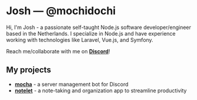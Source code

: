 
# Josh &mdash; @mochidochi 

Hi, I'm Josh - a passionate self-taught Node.js software developer/engineer based in the Netherlands. I specialize in Node.js and have experience working with technologies like Laravel, Vue.js, and Symfony. 

Reach me/collaborate with me on **[Discord](https://discord.gg/5QpANggC)**!

## My projects

- **[mocha](https://github.com/mochidochi/mocha)** - a server management bot for Discord
- **[notelet](https://github.com/mochidochi/notelet)** - a note-taking and organization app to streamline productivity
